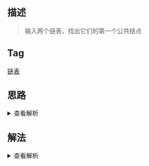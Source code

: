 ## 描述

> 输入两个链表，找出它们的第一个公共结点

## Tag

[链表](/_posts/sort#链表)

## 思路

<details>
<summary>查看解析</summary>

这个题难度不大，要注意的是这里的公共节点不仅指值相等，而且是要求地址相同，这就要求在 JS 里用 map 而不是简单的 Object 类型，时间复杂度为 O(n),n 为两个链表中最小的那个

</details>

## 解法

<details>
<summary>查看解析</summary>

```js
/*function ListNode(x){
    this.val = x;
    this.next = null;
}*/
function FindFirstCommonNode(p1, p2) {
	let map = new Map()
	while (p1 || p2) {
		if (p1 && p2) {
			if (map.has(p1)) return p1
			if (map.has(p2)) return p2
			if (p1 === p2) return p1
			map.set(p1, true)
			map.set(p2, true)
			p1 = p1.next
			p2 = p2.next
		} else if (p1) {
			if (map.has(p1)) return p1
			map.set(p1, true)
			p1 = p1.next
		} else {
			if (map.has(p2)) return p2
			map.set(p2, true)
			p2 = p2.next
		}
	}
	return null
}
```

</details>
